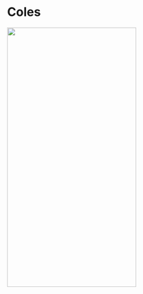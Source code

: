 # Coles
<img src="https://user-images.githubusercontent.com/18598946/185101956-d12cbd9c-c5d6-45ad-9b06-30367d5edfc6.gif" width="300" height="600"/>
